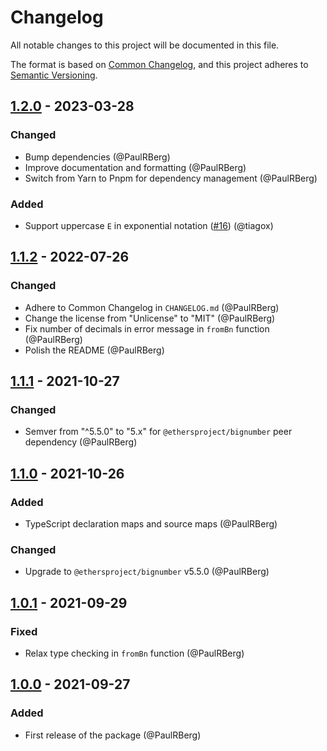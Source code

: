 # Changelog

All notable changes to this project will be documented in this file.

The format is based on [Common Changelog](https://common-changelog.org/), and this project adheres to
[Semantic Versioning](https://semver.org/spec/v2.0.0.html).

[1.2.0]: https://github.com/PaulRBerg/evm-bn/compare/v1.1.2...v1.2.0
[1.1.2]: https://github.com/PaulRBerg/evm-bn/compare/v1.1.1...v1.1.2
[1.1.1]: https://github.com/PaulRBerg/evm-bn/compare/v1.1.0...v1.1.1
[1.1.0]: https://github.com/PaulRBerg/evm-bn/compare/v1.0.1...v1.1.0
[1.0.1]: https://github.com/PaulRBerg/evm-bn/compare/v1.0.0...v1.0.1
[1.0.0]: https://github.com/PaulRBerg/evm-bn/releases/tag/v1.0.0

## [1.2.0] - 2023-03-28

### Changed

- Bump dependencies (@PaulRBerg)
- Improve documentation and formatting (@PaulRBerg)
- Switch from Yarn to Pnpm for dependency management (@PaulRBerg)

### Added

- Support uppercase `E` in exponential notation ([#16](https://github.com/PaulRBerg/evm-bn/pull/16)) (@tiagox)

## [1.1.2] - 2022-07-26

### Changed

- Adhere to Common Changelog in `CHANGELOG.md` (@PaulRBerg)
- Change the license from "Unlicense" to "MIT" (@PaulRBerg)
- Fix number of decimals in error message in `fromBn` function (@PaulRBerg)
- Polish the README (@PaulRBerg)

## [1.1.1] - 2021-10-27

### Changed

- Semver from "^5.5.0" to "5.x" for `@ethersproject/bignumber` peer dependency (@PaulRBerg)

## [1.1.0] - 2021-10-26

### Added

- TypeScript declaration maps and source maps (@PaulRBerg)

### Changed

- Upgrade to `@ethersproject/bignumber` v5.5.0 (@PaulRBerg)

## [1.0.1] - 2021-09-29

### Fixed

- Relax type checking in `fromBn` function (@PaulRBerg)

## [1.0.0] - 2021-09-27

### Added

- First release of the package (@PaulRBerg)
